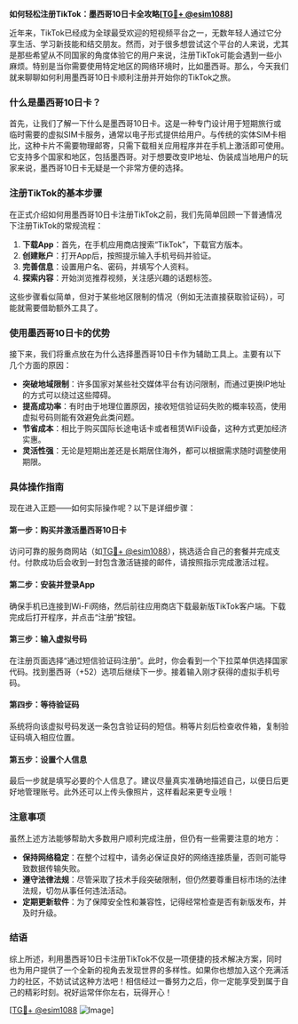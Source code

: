 **如何轻松注册TikTok：墨西哥10日卡全攻略[[TG💪+ @esim1088](https://t.me/s/esim1088)]**

近年来，TikTok已经成为全球最受欢迎的短视频平台之一，无数年轻人通过它分享生活、学习新技能和结交朋友。然而，对于很多想尝试这个平台的人来说，尤其是那些希望从不同国家的角度体验它的用户来说，注册TikTok可能会遇到一些小麻烦。特别是当你需要使用特定地区的网络环境时，比如墨西哥。那么，今天我们就来聊聊如何利用墨西哥10日卡顺利注册并开始你的TikTok之旅。

### 什么是墨西哥10日卡？

首先，让我们了解一下什么是墨西哥10日卡。这是一种专门设计用于短期旅行或临时需要的虚拟SIM卡服务，通常以电子形式提供给用户。与传统的实体SIM卡相比，这种卡片不需要物理邮寄，只需下载相关应用程序并在手机上激活即可使用。它支持多个国家和地区，包括墨西哥。对于想要改变IP地址、伪装成当地用户的玩家来说，墨西哥10日卡无疑是一个非常方便的选择。

### 注册TikTok的基本步骤

在正式介绍如何用墨西哥10日卡注册TikTok之前，我们先简单回顾一下普通情况下注册TikTok的常规流程：

1. **下载App**：首先，在手机应用商店搜索“TikTok”，下载官方版本。
2. **创建账户**：打开App后，按照提示输入手机号码并验证。
3. **完善信息**：设置用户名、密码，并填写个人资料。
4. **探索内容**：开始浏览推荐视频，关注感兴趣的话题标签。

这些步骤看似简单，但对于某些地区限制的情况（例如无法直接获取验证码），可能就需要借助额外工具了。

### 使用墨西哥10日卡的优势

接下来，我们将重点放在为什么选择墨西哥10日卡作为辅助工具上。主要有以下几个方面的原因：

- **突破地域限制**：许多国家对某些社交媒体平台有访问限制，而通过更换IP地址的方式可以绕过这些障碍。
- **提高成功率**：有时由于地理位置原因，接收短信验证码失败的概率较高，使用虚拟号码则能有效避免此类问题。
- **节省成本**：相比于购买国际长途电话卡或者租赁WiFi设备，这种方式更加经济实惠。
- **灵活性强**：无论是短期出差还是长期居住海外，都可以根据需求随时调整使用期限。

### 具体操作指南

现在进入正题——如何实际操作呢？以下是详细步骤：

#### 第一步：购买并激活墨西哥10日卡
访问可靠的服务商网站（如[TG💪+ @esim1088](https://t.me/s/esim1088)），挑选适合自己的套餐并完成支付。付款成功后会收到一封包含激活链接的邮件，请按照指示完成激活过程。

#### 第二步：安装并登录App
确保手机已连接到Wi-Fi网络，然后前往应用商店下载最新版TikTok客户端。下载完成后打开程序，并点击“注册”按钮。

#### 第三步：输入虚拟号码
在注册页面选择“通过短信验证码注册”。此时，你会看到一个下拉菜单供选择国家代码。找到墨西哥（+52）选项后继续下一步。接着输入刚才获得的虚拟手机号码。

#### 第四步：等待验证码
系统将向该虚拟号码发送一条包含验证码的短信。稍等片刻后检查收件箱，复制验证码填入相应位置。

#### 第五步：设置个人信息
最后一步就是填写必要的个人信息了。建议尽量真实准确地描述自己，以便日后更好地管理账号。此外还可以上传头像照片，这样看起来更专业哦！

### 注意事项

虽然上述方法能够帮助大多数用户顺利完成注册，但仍有一些需要注意的地方：

- **保持网络稳定**：在整个过程中，请务必保证良好的网络连接质量，否则可能导致数据传输失败。
- **遵守法律法规**：尽管采取了技术手段突破限制，但仍然要尊重目标市场的法律法规，切勿从事任何违法活动。
- **定期更新软件**：为了保障安全性和兼容性，记得经常检查是否有新版发布，并及时升级。

### 结语

综上所述，利用墨西哥10日卡注册TikTok不仅是一项便捷的技术解决方案，同时也为用户提供了一个全新的视角去发现世界的多样性。如果你也想加入这个充满活力的社区，不妨试试这种方法吧！相信经过一番努力之后，你一定能享受到属于自己的精彩时刻。祝好运常伴你左右，玩得开心！

[[TG💪+ @esim1088](https://t.me/s/esim1088) ![Image](https://i.postimg.cc/4NQfJmqS/Snipaste-2025-05-13-00-14-12.png)]